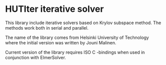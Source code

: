 # HUTIter iterative solver

This library include iterative solvers based on Krylov subspace method.
The methods work both in serial and parallel.

The name of the library comes from Helsinki University of Technology where
the initial version was written by Jouni Malinen.

Current version of the library requires ISO C -bindings when used in
conjunction with ElmerSolver.
